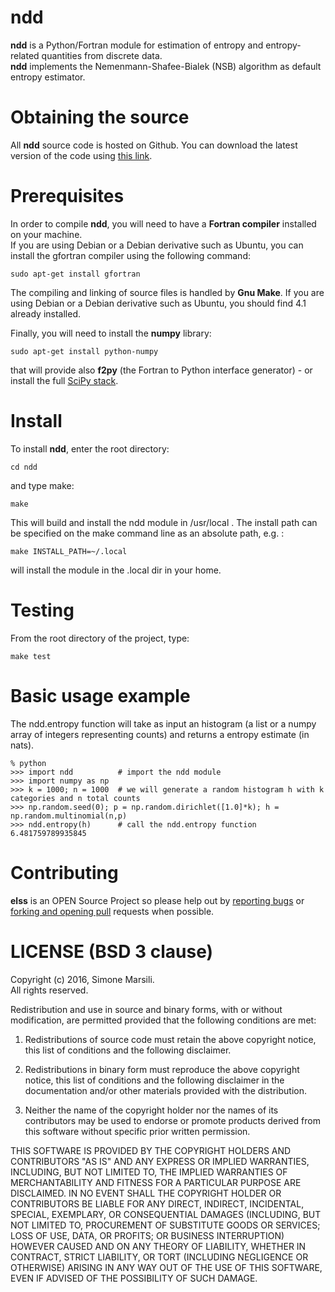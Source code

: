 # ndd

**ndd** is a Python/Fortran module for estimation of entropy and entropy-related quantities from discrete data.  
**ndd** implements the Nemenmann-Shafee-Bialek (NSB) algorithm as default entropy estimator. 

# Obtaining the source

All **ndd** source code is hosted on Github. 
You can download the latest version of the code using [this link](). 

# Prerequisites

In order to compile **ndd**, you will need to have a **Fortran compiler** installed on your machine.   
If you are using Debian or a Debian derivative such as Ubuntu, you can install the gfortran compiler using the following command:

    sudo apt-get install gfortran

The compiling and linking of source files is handled by **Gnu Make**. 
If you are using Debian or a Debian derivative such as Ubuntu, you should find 4.1 already installed. 

Finally, you will need to install the **numpy** library: 
   
    sudo apt-get install python-numpy

that will provide also **f2py** (the Fortran to Python interface generator) - or install the full [SciPy stack](https://www.scipy.org/install.html).

# Install 

To install **ndd**, enter the root directory:
     
    cd ndd

and type make:

    make

This will build and install the ndd module in /usr/local . 
The install path can be specified on the make command line as an absolute path, e.g. : 

    make INSTALL_PATH=~/.local

will install the module in the .local dir in your home. 

# Testing

From the root directory of the project, type: 

    make test

# Basic usage example

  The ndd.entropy function will take as input an histogram (a list or a numpy array of integers representing counts) and returns a entropy estimate (in nats). 

    % python
    >>> import ndd          # import the ndd module
    >>> import numpy as np  
    >>> k = 1000; n = 1000  # we will generate a random histogram h with k categories and n total counts
    >>> np.random.seed(0); p = np.random.dirichlet([1.0]*k); h = np.random.multinomial(n,p)
    >>> ndd.entropy(h)      # call the ndd.entropy function 
    6.481759789935845  

# Contributing

**elss** is an OPEN Source Project so please help out by [reporting bugs](http://github.com/simomarsili/elss/issues) or [forking and opening pull](https://github.com/simomarsili/elss) requests when possible.

# LICENSE (BSD 3 clause)

Copyright (c) 2016, Simone Marsili.   
All rights reserved.

Redistribution and use in source and binary forms, with or without modification, are permitted provided that the following conditions are met:

1. Redistributions of source code must retain the above copyright notice, this list of conditions and the following disclaimer.

2. Redistributions in binary form must reproduce the above copyright notice, this list of conditions and the following disclaimer in the documentation and/or other materials provided with the distribution.

3. Neither the name of the copyright holder nor the names of its contributors may be used to endorse or promote products derived from this software without specific prior written permission.

THIS SOFTWARE IS PROVIDED BY THE COPYRIGHT HOLDERS AND CONTRIBUTORS "AS IS" AND ANY EXPRESS OR IMPLIED WARRANTIES, INCLUDING, BUT NOT LIMITED TO, THE IMPLIED WARRANTIES OF MERCHANTABILITY AND FITNESS FOR A PARTICULAR PURPOSE ARE DISCLAIMED. IN NO EVENT SHALL THE COPYRIGHT HOLDER OR CONTRIBUTORS BE LIABLE FOR ANY DIRECT, INDIRECT, INCIDENTAL, SPECIAL, EXEMPLARY, OR CONSEQUENTIAL DAMAGES (INCLUDING, BUT NOT LIMITED TO, PROCUREMENT OF SUBSTITUTE GOODS OR SERVICES; LOSS OF USE, DATA, OR PROFITS; OR BUSINESS INTERRUPTION) HOWEVER CAUSED AND ON ANY THEORY OF LIABILITY, WHETHER IN CONTRACT, STRICT LIABILITY, OR TORT (INCLUDING NEGLIGENCE OR OTHERWISE) ARISING IN ANY WAY OUT OF THE USE OF THIS SOFTWARE, EVEN IF ADVISED OF THE POSSIBILITY OF SUCH DAMAGE.


